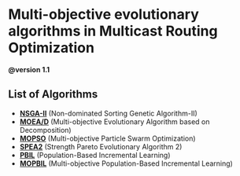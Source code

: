 # Multi-objective evolutionary algorithms in Multicast Routing Optimization

__@version 1.1__
 
## List of Algorithms

* [__NSGA-II__][1] (Non-dominated Sorting Genetic Algorithm-II)
* [__MOEA/D__][2] (Multi-objective Evolutionary Algorithm based on Decomposition)
* [__MOPSO__][3] (Multi-objective Particle Swarm Optimization)
* [__SPEA2__][4] (Strength Pareto Evolutionary Algorithm 2)
* [__PBIL__][5] (Population-Based Incremental Learning)
* [__MOPBIL__][6] (Multi-objective Population-Based Incremental Learning)




[1]: http://ieeexplore.ieee.org/document/996017/
[2]: http://ieeexplore.ieee.org/document/4358754/
[3]: http://ieeexplore.ieee.org/document/1304847/
[4]: https://www.researchgate.net/publication/2386811_SPEA2_Improving_the_Strength_Pareto_Evolutionary_Algorithm
[5]: https://link.springer.com/chapter/10.1007%2F978-3-540-70706-6_21
[6]: http://ieeexplore.ieee.org/document/4762308/?arnumber=4762308

